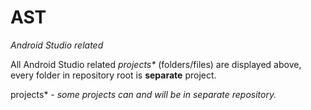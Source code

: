 # AST
*Android Studio related*

All Android Studio related _projects*_ (folders/files) are displayed above, every folder in repository root is **separate** project.


projects* - *some projects can and will be in separate repository.*
